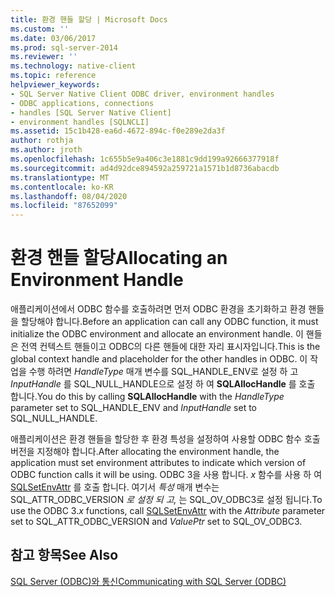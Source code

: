 ```yaml
---
title: 환경 핸들 할당 | Microsoft Docs
ms.custom: ''
ms.date: 03/06/2017
ms.prod: sql-server-2014
ms.reviewer: ''
ms.technology: native-client
ms.topic: reference
helpviewer_keywords:
- SQL Server Native Client ODBC driver, environment handles
- ODBC applications, connections
- handles [SQL Server Native Client]
- environment handles [SQLNCLI]
ms.assetid: 15c1b428-ea6d-4672-894c-f0e289e2da3f
author: rothja
ms.author: jroth
ms.openlocfilehash: 1c655b5e9a406c3e1881c9dd199a92666377918f
ms.sourcegitcommit: ad4d92dce894592a259721a1571b1d8736abacdb
ms.translationtype: MT
ms.contentlocale: ko-KR
ms.lasthandoff: 08/04/2020
ms.locfileid: "87652099"
---
```

# <a name="allocating-an-environment-handle"></a><span data-ttu-id="52454-102">환경 핸들 할당</span><span class="sxs-lookup"><span data-stu-id="52454-102">Allocating an Environment Handle</span></span>
  <span data-ttu-id="52454-103">애플리케이션에서 ODBC 함수를 호출하려면 먼저 ODBC 환경을 초기화하고 환경 핸들을 할당해야 합니다.</span><span class="sxs-lookup"><span data-stu-id="52454-103">Before an application can call any ODBC function, it must initialize the ODBC environment and allocate an environment handle.</span></span> <span data-ttu-id="52454-104">이 핸들은 전역 컨텍스트 핸들이고 ODBC의 다른 핸들에 대한 자리 표시자입니다.</span><span class="sxs-lookup"><span data-stu-id="52454-104">This is the global context handle and placeholder for the other handles in ODBC.</span></span> <span data-ttu-id="52454-105">이 작업을 수행 하려면 *HandleType* 매개 변수를 SQL_HANDLE_ENV로 설정 하 고 *InputHandle* 를 SQL_NULL_HANDLE으로 설정 하 여 **SQLAllocHandle** 를 호출 합니다.</span><span class="sxs-lookup"><span data-stu-id="52454-105">You do this by calling **SQLAllocHandle** with the *HandleType* parameter set to SQL_HANDLE_ENV and *InputHandle* set to SQL_NULL_HANDLE.</span></span>  
  
 <span data-ttu-id="52454-106">애플리케이션은 환경 핸들을 할당한 후 환경 특성을 설정하여 사용할 ODBC 함수 호출 버전을 지정해야 합니다.</span><span class="sxs-lookup"><span data-stu-id="52454-106">After allocating the environment handle, the application must set environment attributes to indicate which version of ODBC function calls it will be using.</span></span> <span data-ttu-id="52454-107">ODBC 3을 사용 합니다. *x* 함수를 사용 하 여 [SQLSetEnvAttr](../native-client-odbc-api/sqlsetenvattr.md) 를 호출 합니다. 여기서 *특성* 매개 변수는 SQL_ATTR_ODBC_VERSION *로 설정 되 고,* 는 SQL_OV_ODBC3로 설정 됩니다.</span><span class="sxs-lookup"><span data-stu-id="52454-107">To use the ODBC 3.*x* functions, call [SQLSetEnvAttr](../native-client-odbc-api/sqlsetenvattr.md) with the *Attribute* parameter set to SQL_ATTR_ODBC_VERSION and *ValuePtr* set to SQL_OV_ODBC3.</span></span>  
  
## <a name="see-also"></a><span data-ttu-id="52454-108">참고 항목</span><span class="sxs-lookup"><span data-stu-id="52454-108">See Also</span></span>  
 [<span data-ttu-id="52454-109">SQL Server &#40;ODBC&#41;와 통신</span><span class="sxs-lookup"><span data-stu-id="52454-109">Communicating with SQL Server &#40;ODBC&#41;</span></span>](communicating-with-sql-server-odbc.md)  
  
  
